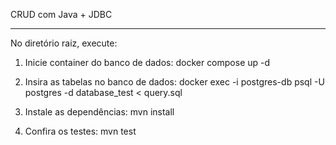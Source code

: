 CRUD com Java + JDBC

---

No diretório raiz, execute:

1. Inicie container do banco de dados:
   docker compose up -d

2. Insira as tabelas no banco de dados:
   docker exec -i postgres-db psql -U postgres -d database_test < query.sql

3. Instale as dependências:
   mvn install

4. Confira os testes:
   mvn test

